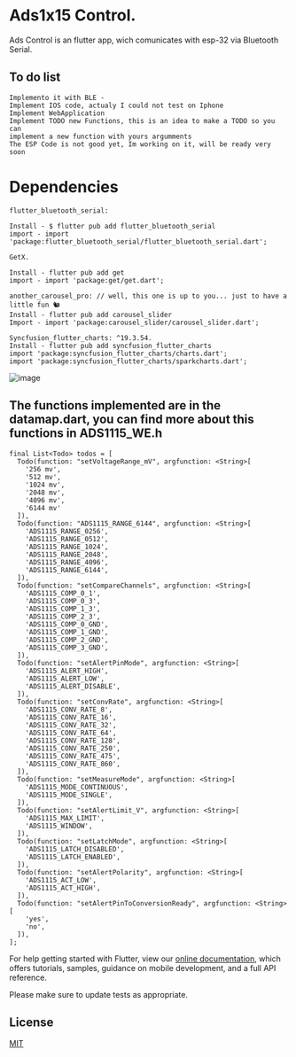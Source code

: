 
# Ads1x15 Control.

Ads Control is an flutter app, wich comunicates with esp-32 via Bluetooth Serial.

## To do list
```
Implemento it with BLE -
Implement IOS code, actualy I could not test on Iphone
Implement WebApplication
Implement TODO new Functions, this is an idea to make a TODO so you can 
implement a new function with yours argumments
The ESP Code is not good yet, Im working on it, will be ready very soon
```

# Dependencies 

``` 
flutter_bluetooth_serial: 

Install - $ flutter pub add flutter_bluetooth_serial
import - import 'package:flutter_bluetooth_serial/flutter_bluetooth_serial.dart';

GetX.

Install - flutter pub add get
import - import 'package:get/get.dart';

another_carousel_pro: // well, this one is up to you... just to have a little fun 🐿️
Install - flutter pub add carousel_slider
Import - import 'package:carousel_slider/carousel_slider.dart';

Syncfusion_flutter_charts: ^19.3.54.
Install - flutter pub add syncfusion_flutter_charts
import 'package:syncfusion_flutter_charts/charts.dart';
import 'package:syncfusion_flutter_charts/sparkcharts.dart';

```



![image](https://user-images.githubusercontent.com/42210628/143667468-3599ca71-126b-489f-85bb-cd7d2e7d3c17.png)

## The functions implemented are in the datamap.dart, you can find more about this functions in ADS1115_WE.h
```
final List<Todo> todos = [
  Todo(function: "setVoltageRange_mV", argfunction: <String>[
    '256 mv',
    '512 mv',
    '1024 mv',
    '2048 mv',
    '4096 mv',
    '6144 mv'
  ]),
  Todo(function: "ADS1115_RANGE_6144", argfunction: <String>[
    'ADS1115_RANGE_0256',
    'ADS1115_RANGE_0512',
    'ADS1115_RANGE_1024',
    'ADS1115_RANGE_2048',
    'ADS1115_RANGE_4096',
    'ADS1115_RANGE_6144',
  ]),
  Todo(function: "setCompareChannels", argfunction: <String>[
    'ADS1115_COMP_0_1',
    'ADS1115_COMP_0_3',
    'ADS1115_COMP_1_3',
    'ADS1115_COMP_2_3',
    'ADS1115_COMP_0_GND',
    'ADS1115_COMP_1_GND',
    'ADS1115_COMP_2_GND',
    'ADS1115_COMP_3_GND',
  ]),
  Todo(function: "setAlertPinMode", argfunction: <String>[
    'ADS1115_ALERT_HIGH',
    'ADS1115_ALERT_LOW',
    'ADS1115_ALERT_DISABLE',
  ]),
  Todo(function: "setConvRate", argfunction: <String>[
    'ADS1115_CONV_RATE_8',
    'ADS1115_CONV_RATE_16',
    'ADS1115_CONV_RATE_32',
    'ADS1115_CONV_RATE_64',
    'ADS1115_CONV_RATE_128',
    'ADS1115_CONV_RATE_250',
    'ADS1115_CONV_RATE_475',
    'ADS1115_CONV_RATE_860',
  ]),
  Todo(function: "setMeasureMode", argfunction: <String>[
    'ADS1115_MODE_CONTINUOUS',
    'ADS1115_MODE_SINGLE',
  ]),
  Todo(function: "setAlertLimit_V", argfunction: <String>[
    'ADS1115_MAX_LIMIT',
    'ADS1115_WINDOW',
  ]),
  Todo(function: "setLatchMode", argfunction: <String>[
    'ADS1115_LATCH_DISABLED',
    'ADS1115_LATCH_ENABLED',
  ]),
  Todo(function: "setAlertPolarity", argfunction: <String>[
    'ADS1115_ACT_LOW',
    'ADS1115_ACT_HIGH',
  ]),
  Todo(function: "setAlertPinToConversionReady", argfunction: <String>[
    'yes',
    'no',
  ]),
];
```


For help getting started with Flutter, view our
[online documentation](https://flutter.dev/docs), which offers tutorials,
samples, guidance on mobile development, and a full API reference.


Please make sure to update tests as appropriate.

## License
[MIT](https://choosealicense.com/licenses/mit/)
